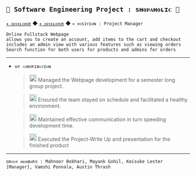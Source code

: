 ## `🌿 Software Engineering Project : sʜᴏᴘᴀʜᴏʟɪᴄ 🌿`
[`✦ ᴅᴇᴠᴇʟᴏᴘᴇʀ`](https://github.com/Mayankg10) ◆ [`✦ ᴅᴇᴠᴇʟᴏᴘᴇʀ`](https://github.com/FFK221) ◆ `✦ ᴘᴏsɪᴛɪᴏɴ : Project Manager`

    Online Fullstack Webpage 
    allows you to create an account, add items to the cart and checkout 
    includes an admin view with various features such as viewing orders 
    Search function for both users for products and admins for orders
------
- `ᴍʏ ᴄᴏɴᴛʀɪʙᴜᴛɪᴏɴ`
  
  ><img width="20" src="https://imgur.com/rzRlaDz.png" alt="Icon Image"> Managed the Webpage development for a semester long group project.
  
  ><img width="20" src="https://imgur.com/rzRlaDz.png" alt="Icon Image"> Ensured the team stayed on schedule and facilitated a healthy environment.
  
  ><img width="20" src="https://imgur.com/rzRlaDz.png" alt="Icon Image"> Maintained effective communication in turn speeding development time.
  
  ><img width="20" src="https://imgur.com/rzRlaDz.png" alt="Icon Image"> Executed the Project-Write Up and presentation for the finished product
------
`ɢʀᴏᴜᴘ ᴍᴇᴍʙᴇʀs : Mahnoor Bokhari, Mayank Gohil, Keisuke Lester [Manager], Vamshi Ponnala, Austin Thrash`
